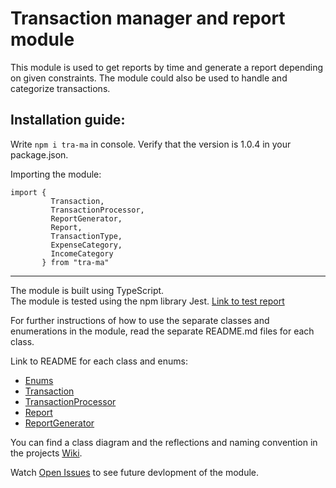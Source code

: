 # Transaction manager and report module

This module is used to get reports by time and generate a report depending on given constraints. The module could also be used to handle and categorize transactions.

## Installation guide:<br/>
Write ```npm i tra-ma``` in console. Verify that the version is 1.0.4 in your package.json.

Importing the module:
```
import {
         Transaction,
         TransactionProcessor,
         ReportGenerator,
         Report,
         TransactionType,
         ExpenseCategory,
         IncomeCategory
       } from "tra-ma"
```
_______________________________________________________________________________________________________
The module is built using TypeScript. <br>
The module is tested using the npm library Jest. [Link to test report](https://github.com/as228gc/1dv610-laboration2/wiki/Test-report)

For further instructions of how to use the separate classes and enumerations in the module, read the separate README.md files for each class.

Link to README for each class and enums:
* [Enums](src/enums/README.md)
* [Transaction](src/modules/Transaction/README.md)
* [TransactionProcessor](src/modules/TransactionProcessor/README.md)
* [Report](src/modules/Report/README.md)
* [ReportGenerator](src/modules/ReportGenerator/README.md)

You can find a class diagram and the reflections and naming convention in the projects [Wiki](https://github.com/as228gc/1dv610-laboration2/wiki).

Watch [Open Issues](https://github.com/as228gc/1dv610-laboration2/issues) to see future devlopment of the module.
